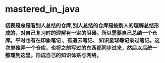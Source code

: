 # mastered_in_java

### 初衷是总是看别人总结的仓库,别人总结的仓库是按别人的理解总结形成的，对自己复习时的理解有一定的阻碍。所以需要自己总结一个仓库。平时也有在印象笔记 、有道云笔记、 知识星球等记录过笔记。这次单独弄一个仓库，也将之前写过的东西都同步过来，然后以后统一整理到这里。形成自己的知识体系与网络。
